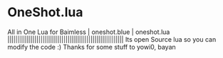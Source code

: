 # OneShot.lua
All in One Lua for Baimless | oneshot.blue | oneshot.lua
||||||||||||||||||||||||||||||||||||||||||||||||||||||||
Its open Source lua so you can modify the code :)
Thanks for some stuff to
yowi0, bayan
